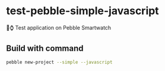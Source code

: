 # test-pebble-simple-javascript

📒⌚ Test application on Pebble Smartwatch

## Build with command

```bash
pebble new-project --simple --javascript
```
